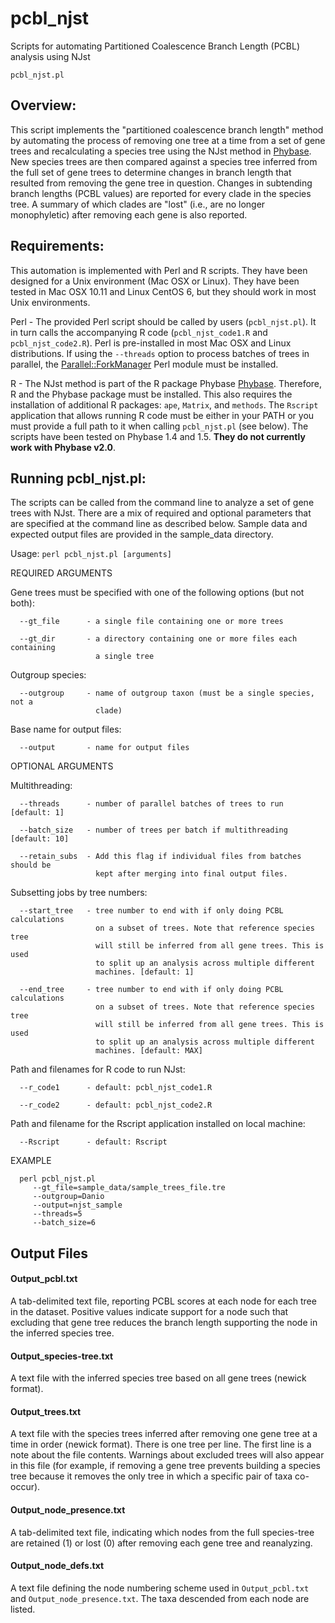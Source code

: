 # pcbl_njst
Scripts for automating Partitioned Coalescence Branch Length (PCBL) analysis using NJst

`pcbl_njst.pl`

## Overview: 
This script implements the "partitioned coalescence branch length" method by automating the process of removing one tree at a time from a set of gene trees and recalculating a species tree using the NJst method in [Phybase](http://faculty.franklin.uga.edu/lliu/phybase). New species trees are then compared against a species tree inferred from the full set of gene trees to determine changes in branch length that resulted from removing the gene tree in question. Changes in subtending branch lengths (PCBL values) are reported for every clade in the species tree. A summary of which clades are "lost" (i.e., are no longer monophyletic) after removing each gene is also reported.



## Requirements: 

This automation is implemented with Perl and R scripts. They have been designed for a Unix environment (Mac OSX or Linux). They have been tested in Mac OSX 10.11 and Linux CentOS 6, but they should work in most Unix environments.

Perl - The provided Perl script should be called by users (`pcbl_njst.pl`). It in turn calls the accompanying R code (`pcbl_njst_code1.R` and `pcbl_njst_code2.R`). Perl is pre-installed in most Mac OSX and Linux distributions. If using the `--threads` option to process batches of trees in parallel, the [Parallel::ForkManager](https://metacpan.org/pod/Parallel::ForkManager) Perl module must be installed.

R - The NJst method is part of the R package Phybase [Phybase](http://faculty.franklin.uga.edu/lliu/phybase). Therefore, R and the Phybase package must be installed. This also requires the installation of additional R packages: `ape`, `Matrix`, and `methods`. The `Rscript` application that allows running R code must be either in your PATH or you must provide a full path to it when calling `pcbl_njst.pl` (see below). The scripts have been tested on Phybase 1.4 and 1.5. **They do not currently work with Phybase v2.0**.



## Running pcbl_njst.pl:
The scripts can be called from the command line to analyze a set of gene trees with NJst. There are a mix of required and optional parameters that are specified at the command line as described below. Sample data and expected output files are provided in the sample_data directory.


Usage: `perl pcbl_njst.pl [arguments]`
   
   REQUIRED ARGUMENTS
   
   Gene trees must be specified with one of the following options (but
   not both): 

      --gt_file      - a single file containing one or more trees

      --gt_dir       - a directory containing one or more files each containing
                       a single tree 

   Outgroup species:
   
      --outgroup     - name of outgroup taxon (must be a single species, not a
                       clade)

   Base name for output files:
   
      --output       - name for output files


   OPTIONAL ARGUMENTS

   Multithreading:

      --threads      - number of parallel batches of trees to run [default: 1]

      --batch_size   - number of trees per batch if multithreading [default: 10]

      --retain_subs  - Add this flag if individual files from batches should be 
                       kept after merging into final output files.


   Subsetting jobs by tree numbers:
   
      --start_tree   - tree number to end with if only doing PCBL calculations
                       on a subset of trees. Note that reference species tree
                       will still be inferred from all gene trees. This is used
                       to split up an analysis across multiple different
                       machines. [default: 1]
		
      --end_tree     - tree number to end with if only doing PCBL calculations
                       on a subset of trees. Note that reference species tree
                       will still be inferred from all gene trees. This is used
                       to split up an analysis across multiple different
                       machines. [default: MAX]


   Path and filenames for R code to run NJst:
   
      --r_code1      - default: pcbl_njst_code1.R

      --r_code2      - default: pcbl_njst_code2.R


   Path and filename for the Rscript application installed on local machine:
   
      --Rscript      - default: Rscript



   EXAMPLE

      perl pcbl_njst.pl 
         --gt_file=sample_data/sample_trees_file.tre
         --outgroup=Danio
         --output=njst_sample
         --threads=5
         --batch_size=6


## Output Files

#### Output_pcbl.txt
A tab-delimited text file, reporting PCBL scores at each node for each tree in the dataset. Positive values indicate support for a node such that excluding that gene tree reduces the branch length supporting the node in the inferred species tree.

#### Output_species-tree.txt
A text file with the inferred species tree based on all gene trees (newick format).

#### Output_trees.txt
A text file with the species trees inferred after removing one gene tree at a time in order (newick format). There is one tree per line. The first line is a note about the file contents. Warnings about excluded trees will also appear in this file (for example, if removing a gene tree prevents building a species tree because it removes the only tree in which a specific pair of taxa co-occur).

#### Output\_node_presence.txt
A tab-delimited text file, indicating which nodes from the full species-tree are retained (1) or lost (0) after removing each gene tree and reanalyzing.

#### Output\_node_defs.txt
A text file defining the node numbering scheme used in `Output_pcbl.txt` and `Output_node_presence.txt`. The taxa descended from each node are listed.